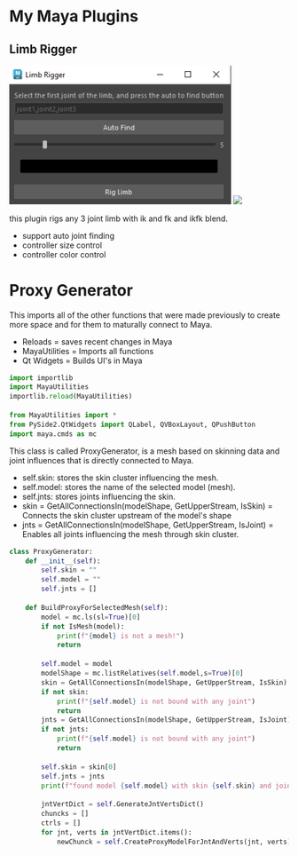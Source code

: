 # My Maya Plugins

## Limb Rigger

<img src="./assets/LimbRigger.png" width=400>
<img src="./assets/LimbRigge2.png" width=400>

this plugin rigs any  3 joint limb with ik and fk and ikfk blend.

* support auto joint finding 
* controller size control
* controller color control

# Proxy Generator

This imports all of the other functions that were made previously to create more space and for them to maturally connect to Maya.
* Reloads = saves recent changes in Maya
* MayaUtilities = Imports all functions
* Qt Widgets = Builds UI's in Maya

```python
import importlib
import MayaUtilities
importlib.reload(MayaUtilities)

from MayaUtilities import *
from PySide2.QtWidgets import QLabel, QVBoxLayout, QPushButton
import maya.cmds as mc
```
This class is called ProxyGenerator, is a mesh based on skinning  data and joint influences that is directly connected to Maya.

* self.skin: stores the skin cluster influencing the mesh.
* self.model: stores the name of the selected model (mesh).
* self.jnts: stores joints influencing the skin.
* skin = GetAllConnectionsIn(modelShape, GetUpperStream, IsSkin) = Connects the skin cluster upstream of the model's shape
* jnts = GetAllConnectionsIn(modelShape, GetUpperStream, IsJoint) = Enables all joints influencing  the mesh through skin cluster.

```python
class ProxyGenerator:
    def __init__(self):
        self.skin = ""
        self.model = ""
        self.jnts = []

    def BuildProxyForSelectedMesh(self):
        model = mc.ls(sl=True)[0]
        if not IsMesh(model):
            print(f"{model} is not a mesh!")
            return
        
        self.model = model
        modelShape = mc.listRelatives(self.model,s=True)[0]
        skin = GetAllConnectionsIn(modelShape, GetUpperStream, IsSkin)
        if not skin:
            print(f"{self.model} is not bound with any joint")
            return
        jnts = GetAllConnectionsIn(modelShape, GetUpperStream, IsJoint)
        if not jnts:
            print(f"{self.model} is not bound with any joint")
            return
        
        self.skin = skin[0]
        self.jnts = jnts
        print(f"found model {self.model} with skin {self.skin} and joins: {self.jnts}")

        jntVertDict = self.GenerateJntVertsDict()
        chuncks = []
        ctrls = []
        for jnt, verts in jntVertDict.items():
            newChunck = self.CreateProxyModelForJntAndVerts(jnt, verts)

```